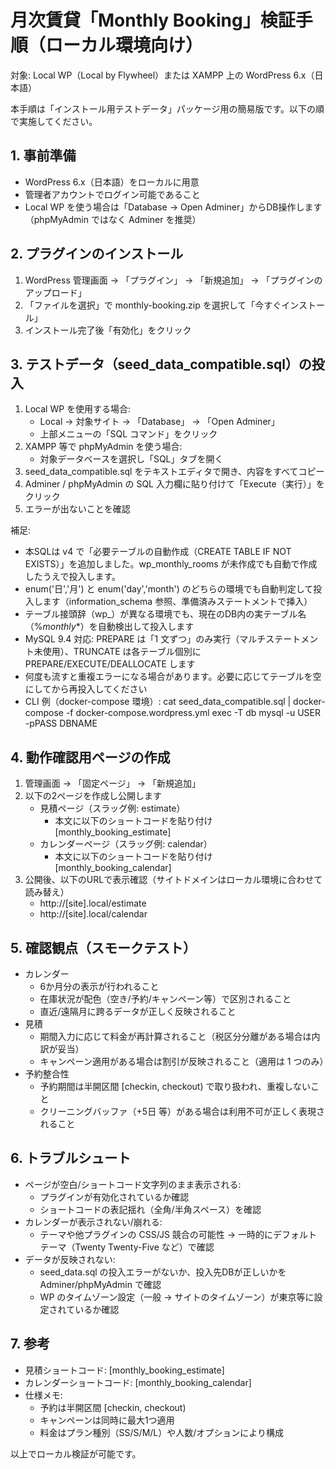 # 月次賃貸「Monthly Booking」検証手順（ローカル環境向け）

対象: Local WP（Local by Flywheel）または XAMPP 上の WordPress 6.x（日本語）

本手順は「インストール用テストデータ」パッケージ用の簡易版です。以下の順で実施してください。

## 1. 事前準備
- WordPress 6.x（日本語）をローカルに用意
- 管理者アカウントでログイン可能であること
- Local WP を使う場合は「Database → Open Adminer」からDB操作します（phpMyAdmin ではなく Adminer を推奨）

## 2. プラグインのインストール
1) WordPress 管理画面 → 「プラグイン」 → 「新規追加」 → 「プラグインのアップロード」
2) 「ファイルを選択」で monthly-booking.zip を選択して「今すぐインストール」
3) インストール完了後「有効化」をクリック

## 3. テストデータ（seed_data_compatible.sql）の投入
1) Local WP を使用する場合:
   - Local → 対象サイト → 「Database」 → 「Open Adminer」
   - 上部メニューの「SQL コマンド」をクリック
2) XAMPP 等で phpMyAdmin を使う場合:
   - 対象データベースを選択し「SQL」タブを開く
3) seed_data_compatible.sql をテキストエディタで開き、内容をすべてコピー
4) Adminer / phpMyAdmin の SQL 入力欄に貼り付けて「Execute（実行）」をクリック
5) エラーが出ないことを確認

補足:
- 本SQLは v4 で「必要テーブルの自動作成（CREATE TABLE IF NOT EXISTS）」を追加しました。wp_monthly_rooms が未作成でも自動で作成したうえで投入します。
- enum('日','月') と enum('day','month') のどちらの環境でも自動判定して投入します（information_schema 参照、準備済みステートメントで挿入）
- テーブル接頭辞（wp_）が異なる環境でも、現在のDB内の実テーブル名（%_monthly_*）を自動検出して投入します
- MySQL 9.4 対応: PREPARE は「1 文ずつ」のみ実行（マルチステートメント未使用）、TRUNCATE は各テーブル個別に PREPARE/EXECUTE/DEALLOCATE します
- 何度も流すと重複エラーになる場合があります。必要に応じてテーブルを空にしてから再投入してください
- CLI 例（docker-compose 環境）:
  cat seed_data_compatible.sql | docker-compose -f docker-compose.wordpress.yml exec -T db mysql -u USER -pPASS DBNAME

## 4. 動作確認用ページの作成
1) 管理画面 → 「固定ページ」 → 「新規追加」
2) 以下の2ページを作成し公開します
   - 見積ページ（スラッグ例: estimate）
     - 本文に以下のショートコードを貼り付け
       [monthly_booking_estimate]
   - カレンダーページ（スラッグ例: calendar）
     - 本文に以下のショートコードを貼り付け
       [monthly_booking_calendar]
3) 公開後、以下のURLで表示確認（サイトドメインはローカル環境に合わせて読み替え）
   - http://[site].local/estimate
   - http://[site].local/calendar

## 5. 確認観点（スモークテスト）
- カレンダー
  - 6か月分の表示が行われること
  - 在庫状況が配色（空き/予約/キャンペーン等）で区別されること
  - 直近/遠隔月に跨るデータが正しく反映されること
- 見積
  - 期間入力に応じて料金が再計算されること（税区分分離がある場合は内訳が妥当）
  - キャンペーン適用がある場合は割引が反映されること（適用は 1 つのみ）
- 予約整合性
  - 予約期間は半開区間 [checkin, checkout) で取り扱われ、重複しないこと
  - クリーニングバッファ（+5日 等）がある場合は利用不可が正しく表現されること

## 6. トラブルシュート
- ページが空白/ショートコード文字列のまま表示される:
  - プラグインが有効化されているか確認
  - ショートコードの表記揺れ（全角/半角スペース）を確認
- カレンダーが表示されない/崩れる:
  - テーマや他プラグインの CSS/JS 競合の可能性 → 一時的にデフォルトテーマ（Twenty Twenty-Five など）で確認
- データが反映されない:
  - seed_data.sql の投入エラーがないか、投入先DBが正しいかを Adminer/phpMyAdmin で確認
  - WP のタイムゾーン設定（一般 → サイトのタイムゾーン）が東京等に設定されているか確認

## 7. 参考
- 見積ショートコード: [monthly_booking_estimate]
- カレンダーショートコード: [monthly_booking_calendar]
- 仕様メモ:
  - 予約は半開区間 [checkin, checkout)
  - キャンペーンは同時に最大1つ適用
  - 料金はプラン種別（SS/S/M/L）や人数/オプションにより構成

以上でローカル検証が可能です。

